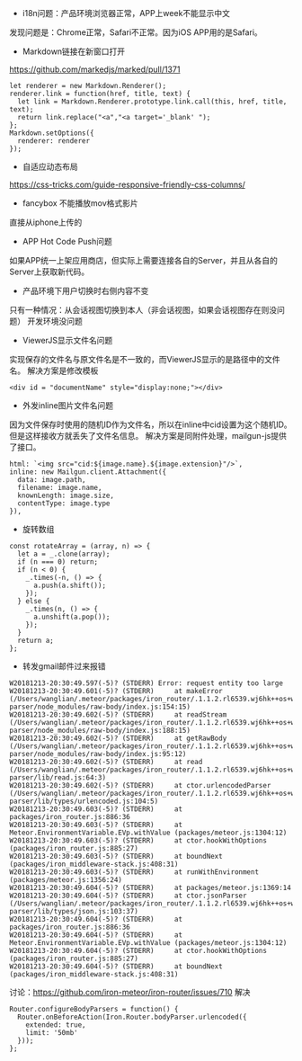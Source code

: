 
- i18n问题：产品环境浏览器正常，APP上week不能显示中文

发现问题是：Chrome正常，Safari不正常。因为iOS APP用的是Safari。

- Markdown链接在新窗口打开

https://github.com/markedjs/marked/pull/1371

```
let renderer = new Markdown.Renderer();
renderer.link = function(href, title, text) {
  let link = Markdown.Renderer.prototype.link.call(this, href, title, text);
  return link.replace("<a","<a target='_blank' ");
};
Markdown.setOptions({
  renderer: renderer
});

```

- 自适应动态布局

https://css-tricks.com/guide-responsive-friendly-css-columns/


- fancybox 不能播放mov格式影片

直接从iphone上传的

- APP Hot Code Push问题

如果APP统一上架应用商店，但实际上需要连接各自的Server，并且从各自的Server上获取新代码。

- 产品环境下用户切换时右侧内容不变

只有一种情况：从会话视图切换到本人（非会话视图，如果会话视图存在则没问题）
开发环境没问题

- ViewerJS显示文件名问题

实现保存的文件名与原文件名是不一致的，而ViewerJS显示的是路径中的文件名。
解决方案是修改模板

```
<div id = "documentName" style="display:none;"></div>
```

- 外发inline图片文件名问题

因为文件保存时使用的随机ID作为文件名，所以在inline中cid设置为这个随机ID。但是这样接收方就丢失了文件名信息。
解决方案是同附件处理，mailgun-js提供了接口。

```
html: `<img src="cid:${image.name}.${image.extension}"/>`,
inline: new Mailgun.client.Attachment({
  data: image.path,
  filename: image.name,
  knownLength: image.size,
  contentType: image.type
}),
```

- 旋转数组
```
const rotateArray = (array, n) => {
  let a = _.clone(array);
  if (n === 0) return;
  if (n < 0) {
    _.times(-n, () => {
      a.push(a.shift());
    });
  } else {
    _.times(n, () => {
      a.unshift(a.pop());
    });
  }
  return a;
};
```

- 转发gmail邮件过来报错
```
W20181213-20:30:49.597(-5)? (STDERR) Error: request entity too large
W20181213-20:30:49.601(-5)? (STDERR)     at makeError (/Users/wanglian/.meteor/packages/iron_router/.1.1.2.rl6539.wj6hk++os+web.browser+web.cordova/npm/node_modules/body-parser/node_modules/raw-body/index.js:154:15)
W20181213-20:30:49.602(-5)? (STDERR)     at readStream (/Users/wanglian/.meteor/packages/iron_router/.1.1.2.rl6539.wj6hk++os+web.browser+web.cordova/npm/node_modules/body-parser/node_modules/raw-body/index.js:188:15)
W20181213-20:30:49.602(-5)? (STDERR)     at getRawBody (/Users/wanglian/.meteor/packages/iron_router/.1.1.2.rl6539.wj6hk++os+web.browser+web.cordova/npm/node_modules/body-parser/node_modules/raw-body/index.js:95:12)
W20181213-20:30:49.602(-5)? (STDERR)     at read (/Users/wanglian/.meteor/packages/iron_router/.1.1.2.rl6539.wj6hk++os+web.browser+web.cordova/npm/node_modules/body-parser/lib/read.js:64:3)
W20181213-20:30:49.602(-5)? (STDERR)     at ctor.urlencodedParser (/Users/wanglian/.meteor/packages/iron_router/.1.1.2.rl6539.wj6hk++os+web.browser+web.cordova/npm/node_modules/body-parser/lib/types/urlencoded.js:104:5)
W20181213-20:30:49.603(-5)? (STDERR)     at packages/iron_router.js:886:36
W20181213-20:30:49.603(-5)? (STDERR)     at Meteor.EnvironmentVariable.EVp.withValue (packages/meteor.js:1304:12)
W20181213-20:30:49.603(-5)? (STDERR)     at ctor.hookWithOptions (packages/iron_router.js:885:27)
W20181213-20:30:49.603(-5)? (STDERR)     at boundNext (packages/iron_middleware-stack.js:408:31)
W20181213-20:30:49.603(-5)? (STDERR)     at runWithEnvironment (packages/meteor.js:1356:24)
W20181213-20:30:49.604(-5)? (STDERR)     at packages/meteor.js:1369:14
W20181213-20:30:49.604(-5)? (STDERR)     at ctor.jsonParser (/Users/wanglian/.meteor/packages/iron_router/.1.1.2.rl6539.wj6hk++os+web.browser+web.cordova/npm/node_modules/body-parser/lib/types/json.js:103:37)
W20181213-20:30:49.604(-5)? (STDERR)     at packages/iron_router.js:886:36
W20181213-20:30:49.604(-5)? (STDERR)     at Meteor.EnvironmentVariable.EVp.withValue (packages/meteor.js:1304:12)
W20181213-20:30:49.604(-5)? (STDERR)     at ctor.hookWithOptions (packages/iron_router.js:885:27)
W20181213-20:30:49.604(-5)? (STDERR)     at boundNext (packages/iron_middleware-stack.js:408:31)
```
讨论：https://github.com/iron-meteor/iron-router/issues/710
解决
```
Router.configureBodyParsers = function() {
  Router.onBeforeAction(Iron.Router.bodyParser.urlencoded({
    extended: true,
    limit: '50mb'
  }));
};
```